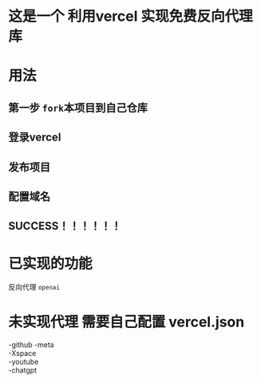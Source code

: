 # 这是一个 利用vercel 实现免费反向代理库
# 用法
## 第一步 ``fork``本项目到自己仓库
## 登录vercel
## 发布项目
## 配置域名
## SUCCESS！！！！！！
# 已实现的功能
反向代理  ``openai``
# 未实现代理 需要自己配置  vercel.json
-github
-meta   
-Xspace  
-youtube  
-chatgpt  
